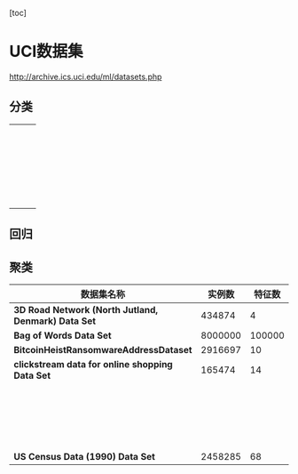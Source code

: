 

[toc]

# UCI数据集

http://archive.ics.uci.edu/ml/datasets.php



## 分类

|      |      |      |
| ---- | ---- | ---- |
|      |      |      |
|      |      |      |
|      |      |      |
|      |      |      |
|      |      |      |
|      |      |      |
|      |      |      |
|      |      |      |
|      |      |      |
|      |      |      |
|      |      |      |
|      |      |      |
|      |      |      |
|      |      |      |
|      |      |      |
|      |      |      |
|      |      |      |
|      |      |      |
|      |      |      |
|      |      |      |
|      |      |      |
|      |      |      |
|      |      |      |
|      |      |      |
|      |      |      |



## 回归



## 聚类



| 数据集名称                                            | 实例数  | 特征数 |
| ----------------------------------------------------- | ------- | ------ |
| **3D Road Network (North Jutland, Denmark) Data Set** | 434874  | 4      |
| **Bag of Words Data Set**                             | 8000000 | 100000 |
| **BitcoinHeistRansomwareAddressDataset**              | 2916697 | 10     |
| **clickstream data for online shopping Data Set**     | 165474  | 14     |
|                                                       |         |        |
|                                                       |         |        |
|                                                       |         |        |
|                                                       |         |        |
|                                                       |         |        |
|                                                       |         |        |
|                                                       |         |        |
|                                                       |         |        |
|                                                       |         |        |
|                                                       |         |        |
|                                                       |         |        |
|                                                       |         |        |
|                                                       |         |        |
|                                                       |         |        |
|                                                       |         |        |
|                                                       |         |        |
|                                                       |         |        |
|                                                       |         |        |
|                                                       |         |        |
|                                                       |         |        |
| **US Census Data (1990) Data Set**                    | 2458285 | 68     |